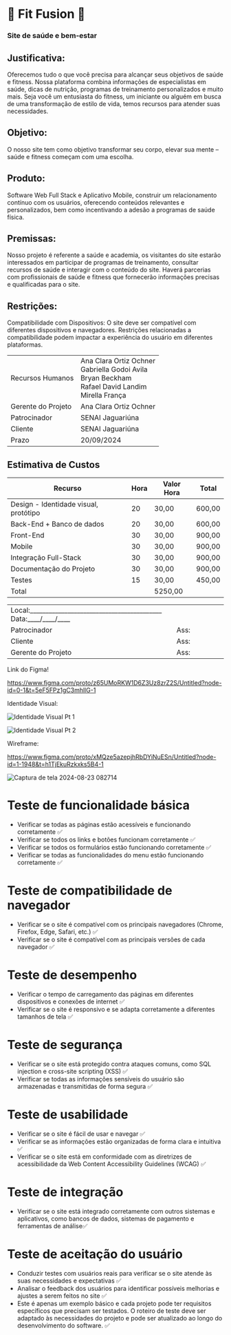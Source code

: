 # 💪 Fit Fusion 💪
### Site de saúde e bem-estar 


## Justificativa:
Oferecemos tudo o que você precisa para alcançar seus objetivos de saúde e fitness. Nossa plataforma combina informações de especialistas em saúde, dicas de nutrição, programas de treinamento personalizados e muito mais. Seja você um entusiasta do fitness, um iniciante ou alguém em busca de uma transformação de estilo de vida, temos recursos para atender suas necessidades.
 
## Objetivo:
O nosso site tem como objetivo transformar seu corpo, elevar sua mente – saúde e fitness começam com uma escolha.

## Produto: 
 Software Web Full Stack e Aplicativo Mobile, construir um relacionamento contínuo com os usuários, oferecendo conteúdos relevantes e personalizados, bem como incentivando a adesão a programas de saúde física.

## Premissas:
Nosso projeto é referente a saúde e academia, os visitantes do site estarão interessados em participar de programas de treinamento, consultar recursos de saúde e interagir com o conteúdo do site. Haverá parcerias com profissionais de saúde e fitness que fornecerão informações precisas e qualificadas para o site.

## Restrições:
Compatibilidade com Dispositivos:
O site deve ser compatível com diferentes dispositivos e navegadores. Restrições relacionadas a compatibilidade podem impactar a experiência do usuário em diferentes plataformas.

<table>
<tr>
<td>
Recursos Humanos
</td>
<td>
Ana Clara Ortiz Ochner<br>
Gabriella Godoi Avila<br>
Bryan Beckham<br>
Rafael David Landim<br>
Mirella França<br>
</td>
</tr>
<tr>
<td>
Gerente do Projeto
</td>
<td>
Ana Clara Ortiz Ochner
</td>
</tr>
<tr>
<td>
Patrocinador
</td>
<td>
SENAI Jaguariúna
</td>
</tr>
<tr>
<td>
Cliente
</td>
<td>
SENAI Jaguariúna
</td>
</tr>
<tr>
<td>
Prazo
</td>
<td>
20/09/2024
</td>
</tr>
</table>

## Estimativa de Custos
|Recurso|Hora|Valor Hora|Total|
|-|-|-|-|
|Design - Identidade visual, protótipo|20|30,00|600,00|
|Back-End + Banco de dados|20|30,00|600,00|
|Front-End|30|30,00|900,00|
|Mobile|30|30,00|900,00|
|Integração Full-Stack|30|30,00|900,00|
|Documentação do Projeto|30|30,00|900,00|
|Testes|15|30,00|450,00|
|Total||5250,00|


<table>
<tr>
<td colspan="2">
Local:__________________________________________ Data:____/____/____
</td>
</tr>
<tr>
<td>
Patrocinador
</td>
<td>
Ass:
</td>
</tr>
<tr>
<td>
Cliente
</td>
<td>
Ass:
</td>
</tr>
<tr>
<td>
Gerente do Projeto
</td>
<td>
Ass:





</td>
</tr>
</table>
 
Link do Figma!

https://www.figma.com/proto/z65UMoRKW1D6Z3Uz8zrZ2S/Untitled?node-id=0-1&t=5eF5FPz1gC3mhllG-1


Identidade Visual:

![Identidade Visual Pt 1](https://github.com/user-attachments/assets/925f6d55-0ea1-43d1-ab61-7460b1189b47)



![Identidade Visual Pt 2](https://github.com/user-attachments/assets/b43b77a6-22ba-4681-8a28-c583f370110d)

Wireframe: 

https://www.figma.com/proto/xMQze5azepjhRbDYiNuESn/Untitled?node-id=1-1948&t=h1TjEkuRzkxks5B4-1


![Captura de tela 2024-08-23 082714](https://github.com/user-attachments/assets/549085bf-b965-4698-b2fc-763356b42c37)

# Teste de funcionalidade básica
- Verificar se todas as páginas estão acessíveis e funcionando corretamente ✅
- Verificar se todos os links e botões funcionam corretamente ✅
- Verificar se todos os formulários estão funcionando corretamente ✅
- Verificar se todas as funcionalidades do menu estão funcionando corretamente ✅
# Teste de compatibilidade de navegador
- Verificar se o site é compatível com os principais navegadores (Chrome, Firefox, Edge, Safari, etc.) ✅
- Verificar se o site é compatível com as principais versões de cada navegador ✅
# Teste de desempenho
- Verificar o tempo de carregamento das páginas em diferentes dispositivos e conexões de internet ✅
- Verificar se o site é responsivo e se adapta corretamente a diferentes tamanhos de tela ✅
# Teste de segurança
- Verificar se o site está protegido contra ataques comuns, como SQL injection e cross-site scripting (XSS) ✅
- Verificar se todas as informações sensíveis do usuário são armazenadas e transmitidas de forma segura ✅
# Teste de usabilidade
- Verificar se o site é fácil de usar e navegar ✅
- Verificar se as informações estão organizadas de forma clara e intuitiva ✅
- Verificar se o site está em conformidade com as diretrizes de acessibilidade da Web Content Accessibility Guidelines (WCAG) ✅
# Teste de integração
- Verificar se o site está integrado corretamente com outros sistemas e aplicativos, como bancos de dados, sistemas de pagamento e ferramentas de análise✅
# Teste de aceitação do usuário
- Conduzir testes com usuários reais para verificar se o site atende às suas necessidades e expectativas ✅
- Analisar o feedback dos usuários para identificar possíveis melhorias e ajustes a serem feitos no site ✅
- Este é apenas um exemplo básico e cada projeto pode ter requisitos específicos que precisam ser testados. O roteiro de teste deve ser adaptado às necessidades do projeto e pode ser atualizado ao longo do desenvolvimento do software. ✅






